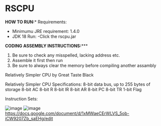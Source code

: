 # RSCPU

********HOW TO RUN:*********
Requirements:
 - Minimumu JRE requirement: 1.4.0
 - JDK 18
Run:
 -Click the rscpu.jar
 
 
 
 
********CODING ASSEMBLY INSTRUCTIONS:***********
1. Be sure to check any misspelled, lacking address etc.
2. Assemble it first then run
3. Be sure to always clear the memory before compiling another assambly



Relatively Simpler CPU
by Great Taste Black



Relatively Simpler CPU Specifications:
 8-bit data bus, up to 255 bytes of storage
 8-bit AC
 8-bit R
 8-bit IR
 8-bit AR
 8-bit PC
 8-bit TR
 1-bit Flag

Instruction Sets:

![image](https://user-images.githubusercontent.com/112431534/197578274-a38536e0-6843-4786-8c4d-229f4755ce00.png)
![image](https://user-images.githubusercontent.com/112431534/197578588-362b026d-c080-4ab1-bfb5-7fe3aea64d71.png)
https://docs.google.com/document/d/1xMWaeCErWLVS_5ob-iCW9207Zb_saEHg/edit
